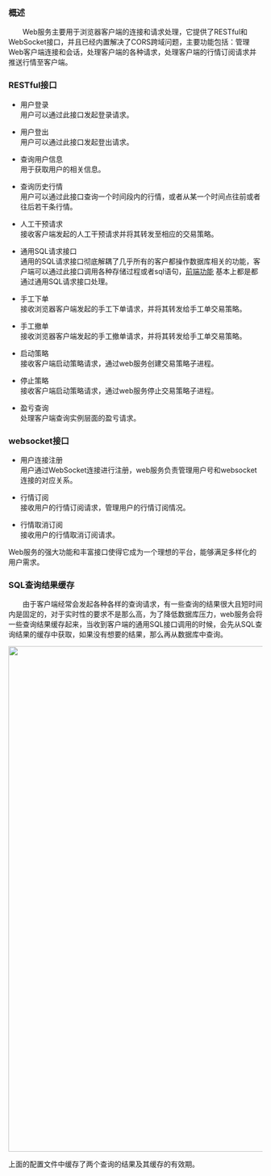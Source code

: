 ### 概述

&emsp;&emsp;Web服务主要用于浏览器客户端的连接和请求处理，它提供了RESTful和WebSocket接口，并且已经内置解决了CORS跨域问题，主要功能包括：管理Web客户端连接和会话，处理客户端的各种请求，处理客户端的行情订阅请求并推送行情至客户端。


### RESTful接口

* 用户登录  
用户可以通过此接口发起登录请求。

* 用户登出  
用户可以通过此接口发起登出请求。

* 查询用户信息  
用于获取用户的相关信息。

* 查询历史行情  
用户可以通过此接口查询一个时间段内的行情，或者从某一个时间点往前或者往后若干条行情。

* 人工干预请求  
接收客户端发起的人工干预请求并将其转发至相应的交易策略。

* 通用SQL请求接口  
通用的SQL请求接口彻底解耦了几乎所有的客户都操作数据库相关的功能，客户端可以通过此接口调用各种存储过程或者sql语句，[前端功能](前端模块#前端功能) 基本上都是都通过通用SQL请求接口处理。

* 手工下单  
接收浏览器客户端发起的手工下单请求，并将其转发给手工单交易策略。

* 手工撤单  
接收浏览器客户端发起的手工撤单请求，并将其转发给手工单交易策略。

* 启动策略  
接收客户端启动策略请求，通过web服务创建交易策略子进程。

* 停止策略  
接收客户端启动策略请求，通过web服务停止交易策略子进程。

* 盈亏查询  
处理客户端查询实例层面的盈亏请求。

### websocket接口

* 用户连接注册  
用户通过WebSocket连接进行注册，web服务负责管理用户号和websocket连接的对应关系。

* 行情订阅  
接收用户的行情订阅请求，管理用户的行情订阅情况。

* 行情取消订阅  
接收用户的行情取消订阅请求。

Web服务的强大功能和丰富接口使得它成为一个理想的平台，能够满足多样化的用户需求。

### SQL查询结果缓存
&emsp;&emsp;由于客户端经常会发起各种各样的查询请求，有一些查询的结果很大且短时间内是固定的，对于实时性的要求不是那么高，为了降低数据库压力，web服务会将一些查询结果缓存起来，当收到客户端的通用SQL接口调用的时候，会先从SQL查询结果的缓存中获取，如果没有想要的结果，那么再从数据库中查询。  

<img src="https://github.com/byrnexu/bq/assets/24740973/0c321015-6658-4c1f-a179-b7cbb2e8016a" width="1000">

上面的配置文件中缓存了两个查询的结果及其缓存的有效期。

